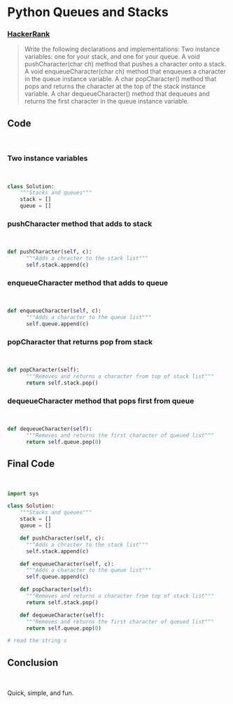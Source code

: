 # Python Queues and Stacks

### [HackerRank](www.hackerrank.com)

> Write the following declarations and implementations:
> Two instance variables: one for your stack, and one for your queue.
> A void pushCharacter(char ch) method that pushes a character onto a stack.
> A void enqueueCharacter(char ch) method that enqueues a character in the queue instance variable.
> A char popCharacter() method that pops and returns the character at the top of the stack instance variable.
> A char dequeueCharacter() method that dequeues and returns the first character in the queue instance variable.

## Code

<br/>

### Two instance variables

<br/>

```python
class Solution:
    """Stacks and queues"""
    stack = []
    queue = []
```

### pushCharacter method that adds to stack

<br/>

```python
def pushCharacter(self, c):
      """Adds a chracter to the stack list"""
      self.stack.append(c)
```

### enqueueCharacter method that adds to queue

<br/>

```python
def enqueueCharacter(self, c):
      """Adds a character to the queue list"""
      self.queue.append(c)
```

### popCharacter that returns pop from stack

<br/>

```python
def popCharacter(self):
      """Removes and returns a character from top of stack list"""
      return self.stack.pop()
```

### dequeueCharacter method that pops first from queue

<br/>

```python
def dequeueCharacter(self):
      """Removes and returns the first character of queued list"""
      return self.queue.pop(0)
```

## Final Code

<br/>

```python
import sys

class Solution:
    """Stacks and queues"""
    stack = []
    queue = []

    def pushCharacter(self, c):
      """Adds a chracter to the stack list"""
      self.stack.append(c)

    def enqueueCharacter(self, c):
      """Adds a character to the queue list"""
      self.queue.append(c)

    def popCharacter(self):
      """Removes and returns a character from top of stack list"""
      return self.stack.pop()

    def dequeueCharacter(self):
      """Removes and returns the first character of queued list"""
      return self.queue.pop(0)

# read the string s
```

## Conclusion

<br/>

Quick, simple, and fun.
